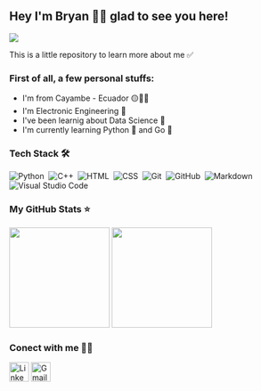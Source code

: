 ## Hey I'm Bryan 👋🏻 glad to see you here!


![](https://visitor-badge.glitch.me/badge?page_id=balechon.balechon&style=flat-square&color=0088cc)

This is a little repository to learn more about me ✅ &nbsp; 


### First of all, a few personal stuffs:

- I'm from Cayambe - Ecuador 🟡🔵🔴
- I'm Electronic Engineering 🤖
- I've been learnig about Data Science 🧪
- I'm currently learning Python 🐍 and Go 👀  

### Tech Stack 🛠️

![Python](https://img.shields.io/badge/-Python-05122A?style=flat&logo=python)&nbsp;
![C++](https://img.shields.io/badge/-C++-05122A?style=flat&logo=C%2B%2B&logoColor=00599C)&nbsp;
![HTML](https://img.shields.io/badge/-HTML-05122A?style=flat&logo=HTML5)&nbsp;
![CSS](https://img.shields.io/badge/-CSS-05122A?style=flat&logo=CSS3&logoColor=1572B6)&nbsp;
![Git](https://img.shields.io/badge/-Git-05122A?style=flat&logo=git)&nbsp;
![GitHub](https://img.shields.io/badge/-GitHub-05122A?style=flat&logo=github)&nbsp;
![Markdown](https://img.shields.io/badge/-Markdown-05122A?style=flat&logo=markdown)
![Visual Studio Code](https://img.shields.io/badge/-Visual%20Studio%20Code-05122A?style=flat&logo=visual-studio-code&logoColor=007ACC)&nbsp;

### My GitHub Stats ⭐

<img height="180em" src="https://github-readme-stats.vercel.app/api?username=balechon&show_icons=true&theme=radical" /> <img height="180em" src="https://github-readme-stats.vercel.app/api/top-langs/?username=balechon&layout=compact"/>
     
### Conect with me 🤝🏻
<p align="left">
    <a href="https://www.linkedin.com/in/balechon96/" target="_blank"><img alt="LinkedIn" width="35px" src="https://github.com/TheDudeThatCode/TheDudeThatCode/blob/master/Assets/Linkedin.svg"></a>
    <a href="mailto:balechon96@gmail.com" target="_blank"><img alt="Gmail" width="35px" src="https://github.com/TheDudeThatCode/TheDudeThatCode/blob/master/Assets/Gmail.svg"></a> 
</p>  
     
<!--  ![Anurag's GitHub stats](https://github-readme-stats.vercel.app/api?username=balechon&show_icons=true&theme=radical)     [![Top Langs](https://github-readme-stats.vercel.app/api/top-langs/?username=balechon&layout=compact)](https://github.com/balechon/github-readme-stats) -->




